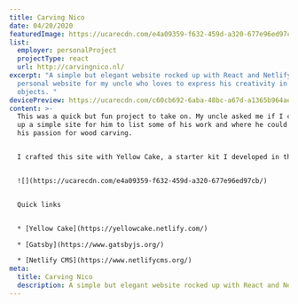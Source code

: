 ```yaml
---
title: Carving Nico
date: 04/20/2020
featuredImage: https://ucarecdn.com/e4a09359-f632-459d-a320-677e96ed97cb/
list:
  employer: personalProject
  projectType: react
  url: http://carvingnico.nl/
excerpt: "A simple but elegant website rocked up with React and Netlify CMS. A
  personal website for my uncle who loves to express his creativity in wooden
  objects. "
devicePreview: https://ucarecdn.com/c60cb692-6aba-48bc-a67d-a1365b964aeb/
content: >-
  This was a quick but fun project to take on. My uncle asked me if I could code
  up a simple site for him to list some of his work and where he could express
  his passion for wood carving.


  I crafted this site with Yellow Cake, a starter kit I developed in the past, see case. I choose to use this starter kit as it suites perfectly with the requirements.


  ![](https://ucarecdn.com/e4a09359-f632-459d-a320-677e96ed97cb/)


  Quick links


  * [Yellow Cake](https://yellowcake.netlify.com/)

  * [Gatsby](https://www.gatsbyjs.org/)

  * [Netlify CMS](https://www.netlifycms.org/)
meta:
  title: Carving Nico
  description: A simple but elegant website rocked up with React and Netlify CMS.
---
```

